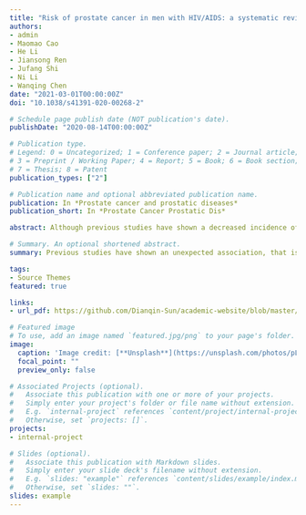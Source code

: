 ```yaml
---
title: "Risk of prostate cancer in men with HIV/AIDS: a systematic review and meta-analysis"
authors:
- admin
- Maomao Cao
- He Li
- Jiansong Ren
- Jufang Shi
- Ni Li
- Wanqing Chen
date: "2021-03-01T00:00:00Z"
doi: "10.1038/s41391-020-00268-2"

# Schedule page publish date (NOT publication's date).
publishDate: "2020-08-14T00:00:00Z"

# Publication type.
# Legend: 0 = Uncategorized; 1 = Conference paper; 2 = Journal article;
# 3 = Preprint / Working Paper; 4 = Report; 5 = Book; 6 = Book section;
# 7 = Thesis; 8 = Patent
publication_types: ["2"]

# Publication name and optional abbreviated publication name.
publication: In *Prostate cancer and prostatic diseases*
publication_short: In *Prostate Cancer Prostatic Dis*

abstract: Although previous studies have shown a decreased incidence of prostate cancer in men with HIV/AIDS, the consensus has not been reached. Our aim is to conduct a systematic review and meta-analysis to assess the risk of prostate cancer among people with HIV/AIDS. We systematically searched PubMed, Web of Science, Embase, and Cochrane Library until March 2020. Cohort studies were included if they compared the prostate cancer risk between people with HIV/AIDS and uninfected controls or the general population. The summary standardized incidence ratio (SIR) and 95% confidence interval (CI) were calculated using a random-effects model. A total of 27 studies were included for analysis, with more than 2780 males with HIV/AIDS developing prostate cancer. The results showed that HIV infection was associated with a decreased risk of prostate cancer incidence (SIR, 0.76; 95% CI, 0.64-0.91; P = 0.003), with significant heterogeneity (P < 0.001; I2 = 91.6%). A range of sensitivity analyzes did not significantly change the results. Our study shows that people with HIV/AIDS have a lower incidence of prostate cancer compared with the general population. However, significant heterogeneity exists among the included studies. Further prospective studies with better designs are needed to elucidate the association between HIV infection and prostate cancer.

# Summary. An optional shortened abstract.
summary: Previous studies have shown an unexpected association, that is, a decreased incidence of prostate cancer in men with HIV/AIDS. Our aim is to conduct a systematic review and meta-analysis to assess the risk of prostate cancer among people with HIV/AIDS. 

tags:
- Source Themes
featured: true

links:
- url_pdf: https://github.com/Dianqin-Sun/academic-website/blob/master/exampleSite/content/publication/Pca HIV risk\Pca HIV risk.pdf

# Featured image
# To use, add an image named `featured.jpg/png` to your page's folder. 
image:
  caption: 'Image credit: [**Unsplash**](https://unsplash.com/photos/pLCdAaMFLTE)'
  focal_point: ""
  preview_only: false

# Associated Projects (optional).
#   Associate this publication with one or more of your projects.
#   Simply enter your project's folder or file name without extension.
#   E.g. `internal-project` references `content/project/internal-project/index.md`.
#   Otherwise, set `projects: []`.
projects:
- internal-project

# Slides (optional).
#   Associate this publication with Markdown slides.
#   Simply enter your slide deck's filename without extension.
#   E.g. `slides: "example"` references `content/slides/example/index.md`.
#   Otherwise, set `slides: ""`.
slides: example
---
```

